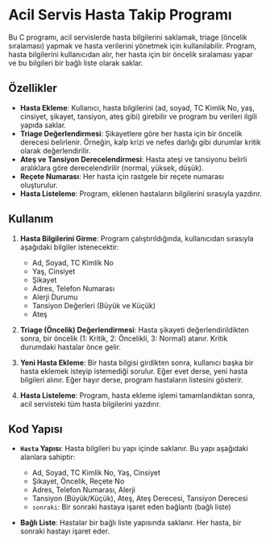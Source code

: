 # Acil Servis Hasta Takip Programı

Bu C programı, acil servislerde hasta bilgilerini saklamak, triage (öncelik sıralaması) yapmak ve hasta verilerini yönetmek için kullanılabilir. Program, hasta bilgilerini kullanıcıdan alır, her hasta için bir öncelik sıralaması yapar ve bu bilgileri bir bağlı liste olarak saklar.

## Özellikler

- **Hasta Ekleme**: Kullanıcı, hasta bilgilerini (ad, soyad, TC Kimlik No, yaş, cinsiyet, şikayet, tansiyon, ateş gibi) girebilir ve program bu verileri ilgili yapıda saklar.
- **Triage Değerlendirmesi**: Şikayetlere göre her hasta için bir öncelik derecesi belirlenir. Örneğin, kalp krizi ve nefes darlığı gibi durumlar kritik olarak değerlendirilir.
- **Ateş ve Tansiyon Derecelendirmesi**: Hasta ateşi ve tansiyonu belirli aralıklara göre derecelendirilir (normal, yüksek, düşük).
- **Reçete Numarası**: Her hasta için rastgele bir reçete numarası oluşturulur.
- **Hasta Listeleme**: Program, eklenen hastaların bilgilerini sırasıyla yazdırır.

## Kullanım

1. **Hasta Bilgilerini Girme**: Program çalıştırıldığında, kullanıcıdan sırasıyla aşağıdaki bilgiler istenecektir:
    - Ad, Soyad, TC Kimlik No
    - Yaş, Cinsiyet
    - Şikayet
    - Adres, Telefon Numarası
    - Alerji Durumu
    - Tansiyon Değerleri (Büyük ve Küçük)
    - Ateş

2. **Triage (Öncelik) Değerlendirmesi**: Hasta şikayeti değerlendirildikten sonra, bir öncelik (1: Kritik, 2: Öncelikli, 3: Normal) atanır. Kritik durumdaki hastalar önce gelir.

3. **Yeni Hasta Ekleme**: Bir hasta bilgisi girdikten sonra, kullanıcı başka bir hasta eklemek isteyip istemediği sorulur. Eğer evet derse, yeni hasta bilgileri alınır. Eğer hayır derse, program hastaların listesini gösterir.

4. **Hasta Listeleme**: Program, hasta ekleme işlemi tamamlandıktan sonra, acil servisteki tüm hasta bilgilerini yazdırır.

## Kod Yapısı

- **`Hasta` Yapısı**: Hasta bilgileri bu yapı içinde saklanır. Bu yapı aşağıdaki alanlara sahiptir:
  - Ad, Soyad, TC Kimlik No, Yaş, Cinsiyet
  - Şikayet, Öncelik, Reçete No
  - Adres, Telefon Numarası, Alerji
  - Tansiyon (Büyük/Küçük), Ateş, Ateş Derecesi, Tansiyon Derecesi
  - `sonraki`: Bir sonraki hastaya işaret eden bağlantı (bağlı liste)
  
- **Bağlı Liste**: Hastalar bir bağlı liste yapısında saklanır. Her hasta, bir sonraki hastayı işaret eder.



